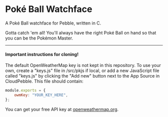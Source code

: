 # Poké Ball Watchface
A Poké Ball watchface for Pebble, written in C.

Gotta catch 'em all! You'll always have the right Poké Ball on hand so that you can be the Pokémon Master.

- - - - -

#### Important instructions for cloning!

The default OpenWeatherMap key is not kept in this repository. To use your own, create a "keys.js" file in /src/pkjs if local, or add a new JavaScript file called "keys.js" by clicking the "Add new" button next to the App Source in CloudPebble. This file should contain:
```javascript
module.exports = {
	owmKey: "YOUR_KEY_HERE",
};
```
You can get your free API key at [openweathermap.org]().
